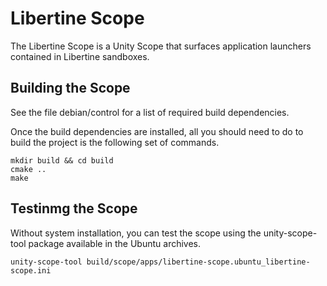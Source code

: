 Libertine Scope
===============

The Libertine Scope is a Unity Scope that surfaces application launchers
contained in Libertine sandboxes.

Building the Scope
------------------

See the file debian/control for a list of required build dependencies.

Once the build dependencies are installed, all you should need to do to build
the project is the following set of commands.

    mkdir build && cd build
    cmake ..
    make

Testinmg the Scope
------------------

Without system installation, you can test the scope using the unity-scope-tool
package available in the Ubuntu archives.

    unity-scope-tool build/scope/apps/libertine-scope.ubuntu_libertine-scope.ini
